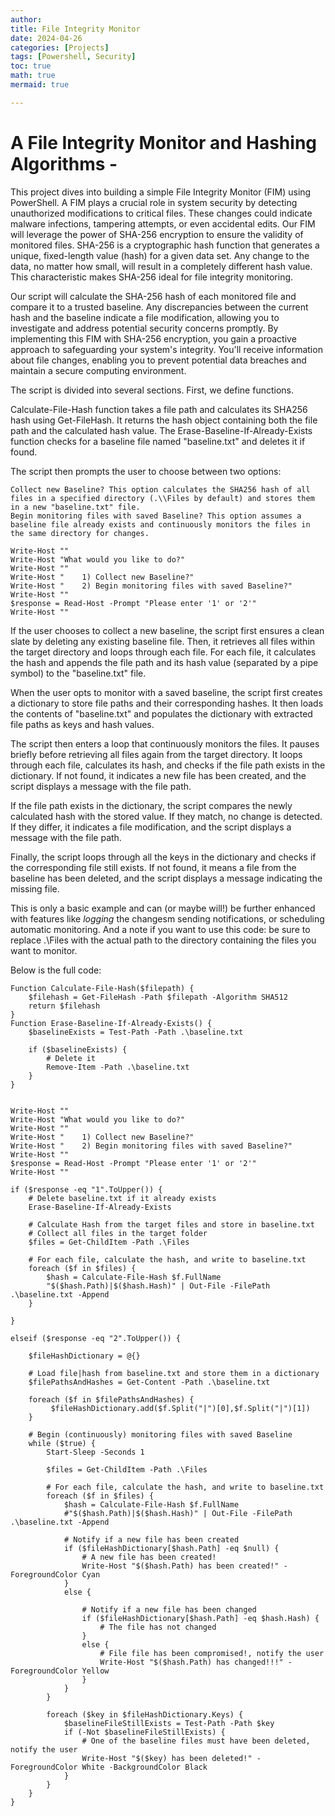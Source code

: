 ```yaml
---
author: 
title: File Integrity Monitor
date: 2024-04-26
categories: [Projects]
tags: [Powershell, Security]
toc: true
math: true
mermaid: true

---
```

# A File Integrity Monitor and Hashing Algorithms -

This project dives into building a simple File Integrity Monitor (FIM) using PowerShell. A FIM plays a crucial role in system security by detecting unauthorized modifications to critical files. These changes could indicate malware infections, tampering attempts, or even accidental edits. Our FIM will leverage the power of SHA-256 encryption to ensure the validity of monitored files. SHA-256 is a cryptographic hash function that generates a unique, fixed-length value (hash) for a given data set. Any change to the data, no matter how small, will result in a completely different hash value. This characteristic makes SHA-256 ideal for file integrity monitoring. 

Our script will calculate the SHA-256 hash of each monitored file and compare it to a trusted baseline. Any discrepancies between the current hash and the baseline indicate a file modification, allowing you to investigate and address potential security concerns promptly. By implementing this FIM with SHA-256 encryption, you gain a proactive approach to safeguarding your system's integrity. You'll receive information about file changes, enabling you to prevent potential data breaches and maintain a secure computing environment.

The script is divided into several sections. First, we define functions.

Calculate-File-Hash function takes a file path and calculates its SHA256 hash using Get-FileHash. It returns the hash object containing both the file path and the calculated hash value. The Erase-Baseline-If-Already-Exists function checks for a baseline file named "baseline.txt" and deletes it if found.

The script then prompts the user to choose between two options:

    Collect new Baseline? This option calculates the SHA256 hash of all files in a specified directory (.\\Files by default) and stores them in a new "baseline.txt" file.
    Begin monitoring files with saved Baseline? This option assumes a baseline file already exists and continuously monitors the files in the same directory for changes.

```
Write-Host ""
Write-Host "What would you like to do?"
Write-Host ""
Write-Host "    1) Collect new Baseline?"
Write-Host "    2) Begin monitoring files with saved Baseline?"
Write-Host ""
$response = Read-Host -Prompt "Please enter '1' or '2'"
Write-Host ""
```

If the user chooses to collect a new baseline, the script first ensures a clean slate by deleting any existing baseline file. Then, it retrieves all files within the target directory and loops through each file. For each file, it calculates the hash and appends the file path and its hash value (separated by a pipe symbol) to the "baseline.txt" file.

When the user opts to monitor with a saved baseline, the script first creates a dictionary to store file paths and their corresponding hashes. It then loads the contents of "baseline.txt" and populates the dictionary with extracted file paths as keys and hash values.

The script then enters a loop that continuously monitors the files. It pauses briefly before retrieving all files again from the target directory. It loops through each file, calculates its hash, and checks if the file path exists in the dictionary. If not found, it indicates a new file has been created, and the script displays a message with the file path.

If the file path exists in the dictionary, the script compares the newly calculated hash with the stored value. If they match, no change is detected. If they differ, it indicates a file modification, and the script displays a message with the file path.

Finally, the script loops through all the keys in the dictionary and checks if the corresponding file still exists. If not found, it means a file from the baseline has been deleted, and the script displays a message indicating the missing file.

This is only a basic example and can (or maybe will!) be further enhanced with features like *logging* the changesm sending notifications, or scheduling automatic monitoring.
And a note if you want to use this code: be sure to replace .\Files with the actual path to the directory containing the files you want to monitor. 


Below is the full code:
```
Function Calculate-File-Hash($filepath) {
    $filehash = Get-FileHash -Path $filepath -Algorithm SHA512
    return $filehash
}
Function Erase-Baseline-If-Already-Exists() {
    $baselineExists = Test-Path -Path .\baseline.txt

    if ($baselineExists) {
        # Delete it
        Remove-Item -Path .\baseline.txt
    }
}


Write-Host ""
Write-Host "What would you like to do?"
Write-Host ""
Write-Host "    1) Collect new Baseline?"
Write-Host "    2) Begin monitoring files with saved Baseline?"
Write-Host ""
$response = Read-Host -Prompt "Please enter '1' or '2'"
Write-Host ""

if ($response -eq "1".ToUpper()) {
    # Delete baseline.txt if it already exists
    Erase-Baseline-If-Already-Exists

    # Calculate Hash from the target files and store in baseline.txt
    # Collect all files in the target folder
    $files = Get-ChildItem -Path .\Files

    # For each file, calculate the hash, and write to baseline.txt
    foreach ($f in $files) {
        $hash = Calculate-File-Hash $f.FullName
        "$($hash.Path)|$($hash.Hash)" | Out-File -FilePath .\baseline.txt -Append
    }
    
}

elseif ($response -eq "2".ToUpper()) {
    
    $fileHashDictionary = @{}

    # Load file|hash from baseline.txt and store them in a dictionary
    $filePathsAndHashes = Get-Content -Path .\baseline.txt
    
    foreach ($f in $filePathsAndHashes) {
         $fileHashDictionary.add($f.Split("|")[0],$f.Split("|")[1])
    }

    # Begin (continuously) monitoring files with saved Baseline
    while ($true) {
        Start-Sleep -Seconds 1
        
        $files = Get-ChildItem -Path .\Files

        # For each file, calculate the hash, and write to baseline.txt
        foreach ($f in $files) {
            $hash = Calculate-File-Hash $f.FullName
            #"$($hash.Path)|$($hash.Hash)" | Out-File -FilePath .\baseline.txt -Append

            # Notify if a new file has been created
            if ($fileHashDictionary[$hash.Path] -eq $null) {
                # A new file has been created!
                Write-Host "$($hash.Path) has been created!" -ForegroundColor Cyan
            }
            else {

                # Notify if a new file has been changed
                if ($fileHashDictionary[$hash.Path] -eq $hash.Hash) {
                    # The file has not changed
                }
                else {
                    # File file has been compromised!, notify the user
                    Write-Host "$($hash.Path) has changed!!!" -ForegroundColor Yellow
                }
            }
        }

        foreach ($key in $fileHashDictionary.Keys) {
            $baselineFileStillExists = Test-Path -Path $key
            if (-Not $baselineFileStillExists) {
                # One of the baseline files must have been deleted, notify the user
                Write-Host "$($key) has been deleted!" -ForegroundColor White -BackgroundColor Black
            }
        }
    }
}
```